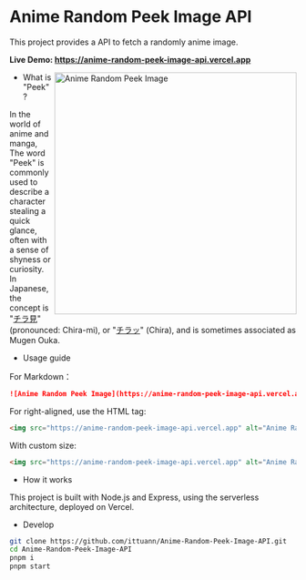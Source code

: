 # Anime Random Peek Image API

This project provides a API to fetch a randomly anime image.

**Live Demo: <https://anime-random-peek-image-api.vercel.app>**

<a href="https://github.com/ittuann/Anime-Random-Peek-Image-API" target="_blank">
  <img src="https://anime-random-peek-image-api.vercel.app" alt="Anime Random Peek Image" align="right" height="425" />
</a>

- What is "Peek"?

In the world of anime and manga, The word "Peek" is commonly used to describe a character stealing a quick glance, often with a sense of shyness or curiosity. In Japanese, the concept is "[チラ見](https://dic.pixiv.net/a/%E3%83%81%E3%83%A9%E8%A6%8B)" (pronounced: Chira-mi), or "[チラッ](https://dic.pixiv.net/a/%E3%83%81%E3%83%A9%E3%83%83)" (Chira), and is sometimes associated as Mugen Ouka.

- Usage guide

For Markdown：

```md
![Anime Random Peek Image](https://anime-random-peek-image-api.vercel.app)
```

For right-aligned, use the HTML tag:

```html
<img src="https://anime-random-peek-image-api.vercel.app" alt="Anime Random Peek Image" align="right" />
```

With custom size:

```html
<img src="https://anime-random-peek-image-api.vercel.app" alt="Anime Random Peek Image" align="right" height="425" />
```

- How it works

This project is built with Node.js and Express, using the serverless architecture, deployed on Vercel.

- Develop

```bash
git clone https://github.com/ittuann/Anime-Random-Peek-Image-API.git
cd Anime-Random-Peek-Image-API
pnpm i
pnpm start
```
